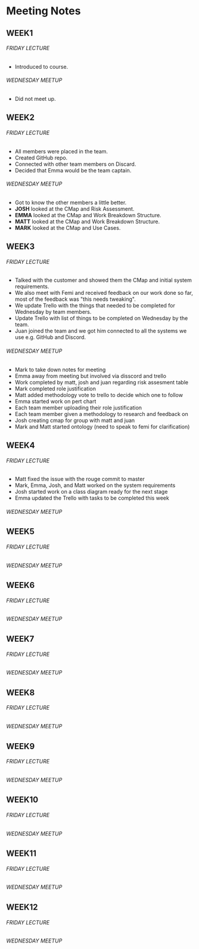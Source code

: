 # Meeting Notes

## WEEK1
###### FRIDAY LECTURE
- Introduced to course.

###### WEDNESDAY MEETUP
- Did not meet up.


## WEEK2
###### FRIDAY LECTURE
- All members were placed in the team.
- Created GitHub repo.
- Connected with other team members on Discard.
- Decided that Emma would be the team captain.

###### WEDNESDAY MEETUP
- Got to know the other members a little better.
- **JOSH** looked at the CMap and Risk Assessment.
- **EMMA** looked at the CMap and Work Breakdown Structure.
- **MATT** looked at the CMap and Work Breakdown Structure.
- **MARK** looked at the CMap and Use Cases.


## WEEK3
###### FRIDAY LECTURE
- Talked with the customer and showed them the CMap and initial system
 requirements.
- We also meet with Femi and received feedback on our work done so far,
 most of the feedback was "this needs tweaking".
- We update Trello with the things that needed to be completed for Wednesday by
 team members.
- Update Trello with list of things to be completed on Wednesday by the team.
- Juan joined the team and we got him connected to all the systems we use
 e.g. GitHub and Discord.

###### WEDNESDAY MEETUP
- Mark to take down notes for meeting
- Emma away from meeting but involved via disscord and trello
- Work completed by matt, josh and juan regarding risk assesment table
- Mark completed role justification
- Matt added methodology vote to trello to decide which one to follow
- Emma started work on pert chart
- Each team member uploading their role justification
- Each team member given a methodology to research and feedback on
- Josh creating cmap for group with matt and juan
- Mark and Matt started ontology (need to speak to femi for clarification)


## WEEK4
###### FRIDAY LECTURE
- Matt fixed the issue with the rouge commit to master
- Mark, Emma, Josh, and Matt worked on the system requirements
- Josh started work on a class diagram ready for the next stage
- Emma updated the Trello with tasks to be completed this week

###### WEDNESDAY MEETUP



## WEEK5
###### FRIDAY LECTURE
###### WEDNESDAY MEETUP



## WEEK6
###### FRIDAY LECTURE
###### WEDNESDAY MEETUP



## WEEK7
###### FRIDAY LECTURE
###### WEDNESDAY MEETUP



## WEEK8
###### FRIDAY LECTURE
###### WEDNESDAY MEETUP



## WEEK9
###### FRIDAY LECTURE
###### WEDNESDAY MEETUP



## WEEK10
###### FRIDAY LECTURE
###### WEDNESDAY MEETUP



## WEEK11
###### FRIDAY LECTURE
###### WEDNESDAY MEETUP



## WEEK12
###### FRIDAY LECTURE
###### WEDNESDAY MEETUP
